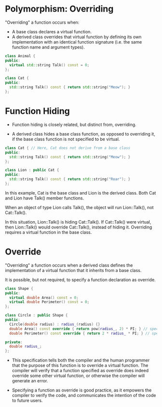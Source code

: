 # Polymorphism: Overriding
"Overriding" a function occurs when:

- A base class declares a virtual function.
- A derived class overrides that virtual function by defining its own implementation with an identical function signature (i.e. the same function name and argument types).

```cpp
class Animal {
public:
  virtual std::string Talk() const = 0;
};

class Cat {
public:
  std::string Talk() const { return std::string("Meow"); }
};
```

# Function Hiding
- Function hiding is closely related, but distinct from, overriding.

- A derived class hides a base class function, as opposed to overriding it, if the base class function is not specified to be virtual.

```cpp
class Cat { // Here, Cat does not derive from a base class
public:
  std::string Talk() const { return std::string("Meow"); }
};

class Lion : public Cat {
public:
  std::string Talk() const { return std::string("Roar"); }
};
```

In this example, Cat is the base class and Lion is the derived class. Both Cat and Lion have Talk() member functions.

When an object of type Lion calls Talk(), the object will run Lion::Talk(), not Cat::Talk().

In this situation, Lion::Talk() is hiding Cat::Talk(). If Cat::Talk() were virtual, then Lion::Talk() would override Cat::Talk(), instead of hiding it. Overriding requires a virtual function in the base class.

# Override
"Overriding" a function occurs when a derived class defines the implementation of a virtual function that it inherits from a base class.

It is possible, but not required, to specify a function declaration as override.

```cpp
class Shape {
public:
  virtual double Area() const = 0;
  virtual double Perimeter() const = 0;
};

class Circle : public Shape {
public:
  Circle(double radius) : radius_(radius) {}
  double Area() const override { return pow(radius_, 2) * PI; } // specified as an override function
  double Perimeter() const override { return 2 * radius_ * PI; } // specified as an override function

private:
  double radius_;
};
```

- This specification tells both the compiler and the human programmer that the purpose of this function is to override a virtual function. The compiler will verify that a function specified as override does indeed override some other virtual function, or otherwise the compiler will generate an error.

- Specifying a function as override is good practice, as it empowers the compiler to verify the code, and communicates the intention of the code to future users.


